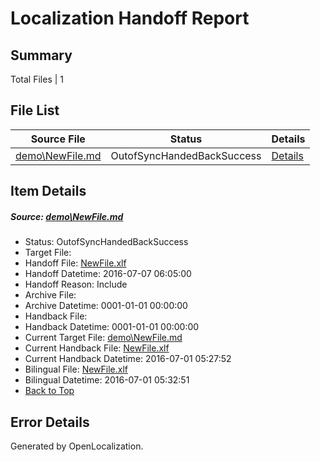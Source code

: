 # <a name='report-top'></a> Localization Handoff Report

## Summary
 Total Files | 1

## File List
 Source File | Status | Details 
 ----------- | ------ | ------- 
 [demo\NewFile.md](https://github.com/OpenLocalizationOrg/win-cpub-itpro-docs/blob/34ee23d0a9e24b1fc5809c6656c45d808f5d75aa/demo/NewFile.md) | OutofSyncHandedBackSuccess | [Details](#d395213630a6f16f3fabac4a4ef1cca5b454119f201)

## Item Details
##### <a name='d395213630a6f16f3fabac4a4ef1cca5b454119f201'></a> Source: [demo\NewFile.md](https://github.com/OpenLocalizationOrg/win-cpub-itpro-docs/blob/34ee23d0a9e24b1fc5809c6656c45d808f5d75aa/demo/NewFile.md)
* Status: OutofSyncHandedBackSuccess
* Target File: 
* Handoff File: [NewFile.xlf](https://github.com/OpenLocalizationOrg/wdg-test.handoff/blob/d54253fc27c9173b034f56e96a4cfc62ad012645/ol-handoff/en-us.win-cpub-itpro-docs/demo/NewFile.xlf)
* Handoff Datetime: 2016-07-07 06:05:00
* Handoff Reason: Include
* Archive File: 
* Archive Datetime: 0001-01-01 00:00:00
* Handback File: 
* Handback Datetime: 0001-01-01 00:00:00
* Current Target File: [demo\NewFile.md](https://github.com/OpenLocalizationOrg/win-cpub-itpro-docs.zh-cn/blob/bc429ce52c88116ad0adf98eb0b4ad7bf3071c1e/demo/NewFile.md)
* Current Handback File: [NewFile.xlf](https://github.com/OpenLocalizationOrg/wdg-test.handback/blob/0b2c1bb1d091d6af9602217aa9c69a0a70e2edae/ol-handback/zh-cn.win-cpub-itpro-docs/demo/NewFile.xlf)
* Current Handback Datetime: 2016-07-01 05:27:52
* Bilingual File: [NewFile.xlf](https://github.com/OpenLocalizationOrg/wdg-test.handback/blob/0b2c1bb1d091d6af9602217aa9c69a0a70e2edae/ol-handback/zh-cn.win-cpub-itpro-docs/demo/NewFile.xlf)
* Bilingual Datetime: 2016-07-01 05:32:51
* [Back to Top](#report-top)


## Error Details

Generated by OpenLocalization.
